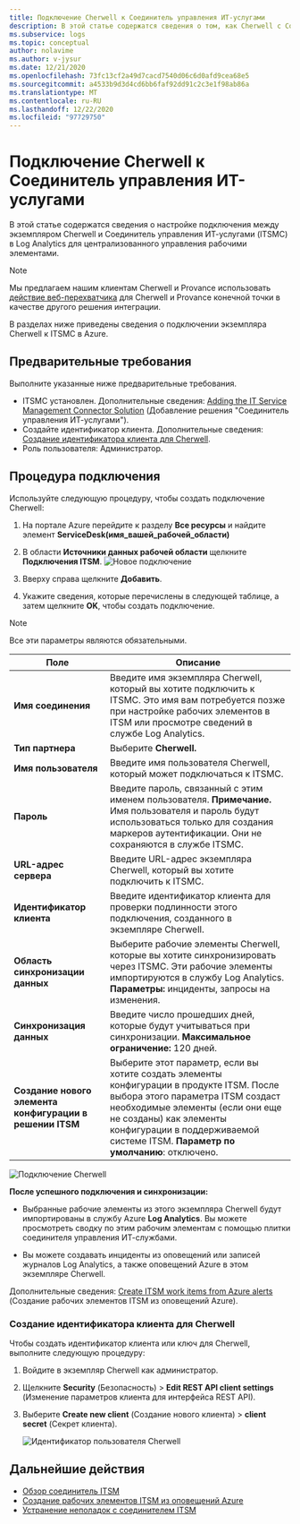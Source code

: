 ```yaml
---
title: Подключение Cherwell к Соединитель управления ИТ-услугами
description: В этой статье содержатся сведения о том, как Cherwell с Соединитель управления ИТ-услугами (ITSMC) в Azure Monitor для централизованного мониторинга и управления рабочими элементами ITSM.
ms.subservice: logs
ms.topic: conceptual
author: nolavime
ms.author: v-jysur
ms.date: 12/21/2020
ms.openlocfilehash: 73fc13cf2a49d7cacd7540d06c6d0afd9cea68e5
ms.sourcegitcommit: a4533b9d3d4cd6bb6faf92dd91c2c3e1f98ab86a
ms.translationtype: MT
ms.contentlocale: ru-RU
ms.lasthandoff: 12/22/2020
ms.locfileid: "97729750"
---
```

# <a name="connect-cherwell-with-it-service-management-connector"></a>Подключение Cherwell к Соединитель управления ИТ-услугами

В этой статье содержатся сведения о настройке подключения между экземпляром Cherwell и Соединитель управления ИТ-услугами (ITSMC) в Log Analytics для централизованного управления рабочими элементами.

> [!NOTE]
> Мы предлагаем нашим клиентам Cherwell и Provance использовать [действие веб-перехватчика](./action-groups.md#webhook) для Cherwell и Provance конечной точки в качестве другого решения интеграции.

В разделах ниже приведены сведения о подключении экземпляра Cherwell к ITSMC в Azure.

## <a name="prerequisites"></a>Предварительные требования

Выполните указанные ниже предварительные требования.

- ITSMC установлен. Дополнительные сведения: [Adding the IT Service Management Connector Solution](./itsmc-definition.md#add-it-service-management-connector) (Добавление решения "Соединитель управления ИТ-услугами").
- Создайте идентификатор клиента. Дополнительные сведения: [Создание идентификатора клиента для Cherwell](#generate-client-id-for-cherwell).
- Роль пользователя:  Администратор.

## <a name="connection-procedure"></a>Процедура подключения

Используйте следующую процедуру, чтобы создать подключение Cherwell:

1. На портале Azure перейдите к разделу **Все ресурсы** и найдите элемент **ServiceDesk(имя_вашей_рабочей_области)**

2. В области **Источники данных рабочей области** щелкните **Подключения ITSM**.
    ![Новое подключение](media/itsmc-connections/add-new-itsm-connection.png)

3. Вверху справа щелкните **Добавить**.

4. Укажите сведения, которые перечислены в следующей таблице, а затем щелкните **OK**, чтобы создать подключение.

> [!NOTE]
> Все эти параметры являются обязательными.

| **Поле** | **Описание** |
| --- | --- |
| **Имя соединения**   | Введите имя экземпляра Cherwell, который вы хотите подключить к ITSMC.  Это имя вам потребуется позже при настройке рабочих элементов в ITSM или просмотре сведений в службе Log Analytics. |
| **Тип партнера**   | Выберите **Cherwell.** |
| **Имя пользователя**   | Введите имя пользователя Cherwell, который может подключаться к ITSMC. |
| **Пароль**   | Введите пароль, связанный с этим именем пользователя. **Примечание.** Имя пользователя и пароль будут использоваться только для создания маркеров аутентификации. Они не сохраняются в службе ITSMC.|
| **URL-адрес сервера**   | Введите URL-адрес экземпляра Cherwell, который вы хотите подключить к ITSMC. |
| **Идентификатор клиента**   | Введите идентификатор клиента для проверки подлинности этого подключения, созданного в экземпляре Cherwell.   |
| **Область синхронизации данных**   | Выберите рабочие элементы Cherwell, которые вы хотите синхронизировать через ITSMC.  Эти рабочие элементы импортируются в службу Log Analytics.   **Параметры:**  инциденты, запросы на изменения. |
| **Синхронизация данных** | Введите число прошедших дней, которые будут учитываться при синхронизации. **Максимальное ограничение:** 120 дней. |
| **Создание нового элемента конфигурации в решении ITSM** | Выберите этот параметр, если вы хотите создать элементы конфигурации в продукте ITSM. После выбора этого параметра ITSM создаст необходимые элементы (если они еще не созданы) как элементы конфигурации в поддерживаемой системе ITSM. **Параметр по умолчанию**: отключено. |

![Подключение Cherwell](media/itsmc-connections/itsm-connections-cherwell-latest.png)

**После успешного подключения и синхронизации:**

- Выбранные рабочие элементы из этого экземпляра Cherwell будут импортированы в службу Azure **Log Analytics**. Вы можете просмотреть сводку по этим рабочим элементам с помощью плитки соединителя управления ИТ-службами.

- Вы можете создавать инциденты из оповещений или записей журналов Log Analytics, а также оповещений Azure в этом экземпляре Cherwell.

Дополнительные сведения: [Create ITSM work items from Azure alerts](./itsmc-definition.md#create-itsm-work-items-from-azure-alerts) (Создание рабочих элементов ITSM из оповещений Azure).

### <a name="generate-client-id-for-cherwell"></a>Создание идентификатора клиента для Cherwell

Чтобы создать идентификатор клиента или ключ для Cherwell, выполните следующую процедуру:

1. Войдите в экземпляр Cherwell как администратор.
2. Щелкните **Security** (Безопасность) > **Edit REST API client settings** (Изменение параметров клиента для интерфейса REST API).
3. Выберите **Create new client** (Создание нового клиента) > **client secret** (Секрет клиента).

    ![Идентификатор пользователя Cherwell](media/itsmc-connections/itsmc-cherwell-client-id.png)

## <a name="next-steps"></a>Дальнейшие действия

* [Обзор соединитель ITSM](itsmc-overview.md)
* [Создание рабочих элементов ITSM из оповещений Azure](./itsmc-definition.md#create-itsm-work-items-from-azure-alerts)
* [Устранение неполадок с соединителем ITSM](./itsmc-resync-servicenow.md)